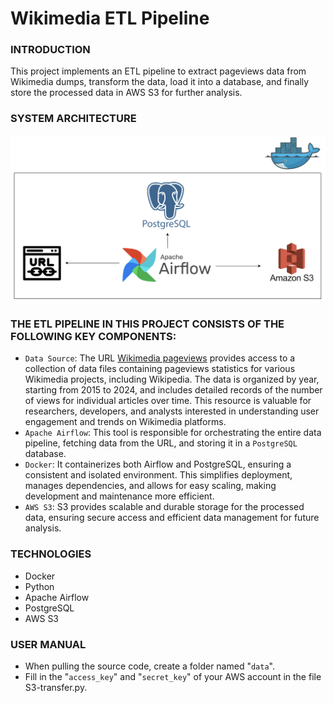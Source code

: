 # Wikimedia ETL Pipeline

### INTRODUCTION
This project implements an ETL pipeline to extract pageviews data from Wikimedia dumps, transform the data, load it into a database, and finally store the processed data in AWS S3 for further analysis.

### SYSTEM ARCHITECTURE
![system architecture](system_architecture.png)

### THE ETL PIPELINE IN THIS PROJECT CONSISTS OF THE FOLLOWING KEY COMPONENTS:
- `Data Source`: The URL [Wikimedia pageviews](https://dumps.wikimedia.org/other/pageviews/) provides access to a collection of data files containing pageviews statistics for various Wikimedia projects, including Wikipedia. The data is organized by year, starting from 2015 to 2024, and includes detailed records of the number of views for individual articles over time. This resource is valuable for researchers, developers, and analysts interested in understanding user engagement and trends on Wikimedia platforms.
- `Apache Airflow`: This tool is responsible for orchestrating the entire data pipeline, fetching data from the URL, and storing it in a `PostgreSQL` database.
- `Docker`: It containerizes both Airflow and PostgreSQL, ensuring a consistent and isolated environment. This simplifies deployment, manages dependencies, and allows for easy scaling, making development and maintenance more efficient.
- `AWS S3`: S3 provides scalable and durable storage for the processed data, ensuring secure access and efficient data management for future analysis.

### TECHNOLOGIES
- Docker
- Python
- Apache Airflow
- PostgreSQL
- AWS S3

### USER MANUAL
- When pulling the source code, create a folder named "`data`".
- Fill in the "`access_key`" and "`secret_key`" of your AWS account in the file S3-transfer.py.
  
